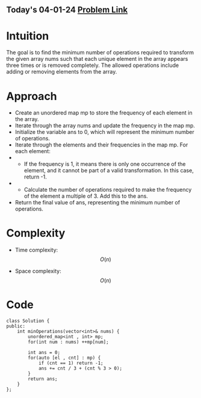 ## Today's 04-01-24 [Problem Link](https://leetcode.com/problems/minimum-number-of-operations-to-make-array-empty/description/)

# Intuition
<!-- Describe your first thoughts on how to solve this problem. -->
The goal is to find the minimum number of operations required to transform the given array nums such that each unique element in the array appears three times or is removed completely. The allowed operations include adding or removing elements from the array.

# Approach
<!-- Describe your approach to solving the problem. -->
- Create an unordered map mp to store the frequency of each element in the array.
- Iterate through the array nums and update the frequency in the map mp.
- Initialize the variable ans to 0, which will represent the minimum number of operations.
- Iterate through the elements and their frequencies in the map mp. For each element:
- - If the frequency is 1, it means there is only one occurrence of the element, and it cannot be part of a valid transformation. In this case, return -1.
- - Calculate the number of operations required to make the frequency of the element a multiple of 3. Add this to the ans.
- Return the final value of ans, representing the minimum number of operations.

# Complexity
- Time complexity: $$O(n)$$
<!-- Add your time complexity here, e.g. $$O(n)$$ -->


- Space complexity: $$O(n)$$
<!-- Add your space complexity here, e.g. $$O(n)$$ -->


# Code
```
class Solution {
public:
    int minOperations(vector<int>& nums) {
        unordered_map<int , int> mp;
        for(int num : nums) ++mp[num];

        int ans = 0;
        for(auto [el , cnt] : mp) {
            if (cnt == 1) return -1;
            ans += cnt / 3 + (cnt % 3 > 0);
        }
        return ans;
    }
};
```

